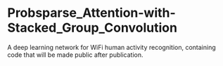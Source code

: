 # Probsparse_Attention-with-Stacked_Group_Convolution
A deep learning network for WiFi human activity recognition, containing code that will be made public after publication.
